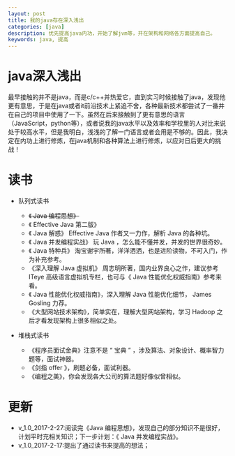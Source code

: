 ```yaml
---
layout: post
title: 我的java存在深入浅出
categories: [java]
description: 优先提高java内功，开始了解jvm等，并在架构和网络各方面提高自己。
keywords: java, 提高
---
```


# java深入浅出

最早接触的并不是java，而是c/c++并热爱它，直到实习时候接触了java，发现他更有意思，于是在java或者it前沿技术上紧追不舍，各种最新技术都尝试了一番并在自己的项目中使用了一下。虽然在后来接触到了更有意思的语言（JavaScript，python等），或者说我的java水平以及效率和学校里的人对比来说处于较高水平，但是我明白，浅浅的了解一门语言或者会用是不够的。因此，我决定在内功上进行修炼，在java机制和各种算法上进行修炼，以应对日后更大的挑战！

# 读书
- 队列式读书

    - ~~《 Java 编程思想》~~
    - 《 Effective Java 第二版》
    - 《 Java 解惑》 Effective Java 作者又一力作，解析 Java 的各种坑。
    - 《 Java 并发编程实战》 玩 Java ，怎么能不懂并发，并发的世界很奇妙。
    - 《 Java 特种兵》 淘宝谢宇所著，洋洋洒洒，也是进阶读物，不可入门，作为补充参考。
    - 《深入理解 Java 虚拟机》 周志明所著，国内业界良心之作，建议参考 ITeye 高级语言虚拟机专栏，也可与《 Java 性能优化权威指南》参考来看。
    - 《 Java 性能优化权威指南》，深入理解 Java 性能优化细节， James Gosling 力荐。
    - 《大型网站技术架构》，简单实在，理解大型网站架构，学习 Hadoop 之后才看发现架构上很多相似之处。

- 堆栈式读书

    - 《程序员面试金典》注意不是 “ 宝典 ” ，涉及算法、对象设计、概率智力题等，面试神器。
    - 《剑指 offer 》，刷题必备，面试利器。
    - 《编程之美》，你会发现各大公司的算法题好像似曾相似。





# 更新

- v_1.0_2017-2-27:阅读完《Java 编程思想》，发现自己的部分知识不是很好，计划平时充相关知识；下一步计划：《 Java 并发编程实战》。
- v_1.0_2017-2-17:提出了通过读书来提高的想法；
